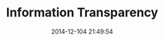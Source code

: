 ---
permalink: "/expertise/information-transparency/"
layout: page
date:   2014-12-104 21:49:54
title: "Information Transparency"
section: 
  text: "Expertise"
  url: "/expertise/"
class: "page-information-transparency"
meta:
  title: "Information Transparency"
  description: ""
navigation:
  level: 2
  parent: "/expertise/"
---